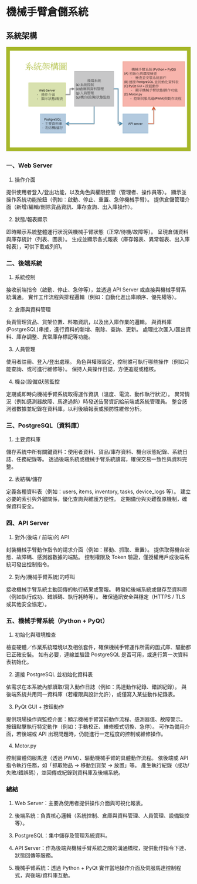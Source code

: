 # 機械手臂倉儲系統

## 系統架構

![系統架構圖](image.png)

### 一、Web Server

1. 操作介面

提供使用者登入/登出功能，以及角色與權限控管（管理者、操作員等）。
顯示並操作系統功能按鈕（例如：啟動、停止、重置、急停機械手臂）。
提供倉儲管理介面（新增/編輯/刪除貨品資訊、庫存查詢、出入庫操作）。

2. 狀態/報表顯示

即時顯示系統整體運行狀況與機械手臂狀態（正常/待機/故障等）。
呈現倉儲資料與庫存統計（列表、圖表）。
生成並顯示各式報表（庫存報表、異常報表、出入庫報表），可供下載或列印。

### 二、後端系統

1. 系統控制

接收前端指令（啟動、停止、急停等），並透過 API Server 或直接與機械手臂系統溝通。
實作工作流程與排程邏輯（例如：自動化進出庫順序、優先權等）。

2. 倉庫與資料管理

負責管理貨品、貨架位置、料箱資訊，以及出入庫作業的邏輯。
與資料庫(PostgreSQL)串接，進行資料的新增、刪除、查詢、更新。
處理批次匯入/匯出資料、庫存調整、異常庫存標記等功能。

3. 人員管理

使用者註冊、登入/登出處理。
角色與權限設定，控制誰可執行哪些操作（例如只能查詢、或可進行維修等）。
保持人員操作日誌，方便追蹤或稽核。

4. 機台(設備)狀態監控

定期或即時向機械手臂系統取得運作資訊（溫度、電流、動作執行狀況）。
異常情況（例如感測器故障、馬達過熱）時發送告警資訊給前端或系統管理員。
整合感測器數據並紀錄在資料庫，以利後續報表或預防性維修分析。

### 三、PostgreSQL（資料庫）

1. 主要資料庫

儲存系統中所有關鍵資料：使用者資料、貨品/庫存資料、機台狀態紀錄、系統日誌、任務紀錄等。
透過後端系統或機械手臂系統讀寫，確保交易一致性與資料完整。

2. 表結構/儲存

定義各種資料表（例如：users, items, inventory, tasks, device_logs 等）。
建立必要的索引與外鍵關係，優化查詢與維護方便性。
定期備份與災難復原機制，確保資料安全。

### 四、API Server

1. 對外(後端 / 前端)的 API

封裝機械手臂動作指令的請求介面（例如：移動、抓取、重置）。
提供取得機台狀態、故障碼、感測器數據的端點。
控制權限及 Token 驗證，僅授權用戶或後端系統可發出控制指令。

2. 對內(機械手臂系統)的呼叫

接收機械手臂系統主動回傳的執行結果或警報。
轉發給後端系統或儲存至資料庫（例如執行成功、錯誤碼、執行耗時等）。
確保通訊安全與穩定（HTTPS / TLS 或其他安全協定）。

### 五、機械手臂系統（Python + PyQt）

1. 初始化與環境檢查

檢查硬體／作業系統環境以及相依套件，確保機械手臂運作所需的函式庫、驅動都已正確安裝。
如有必要，連線並驗證 PostgreSQL 是否可用，或進行第一次資料表初始化。

2. 連接 PostgreSQL 並初始化資料表

依需求在本系統內部讀取/寫入動作日誌（例如：馬達動作紀錄、錯誤紀錄）。
與後端系統共用同一資料庫（若權限與設計允許），或僅寫入某些動作紀錄表。

3. PyQt GUI + 按鈕動作

提供現場操作與監控介面：顯示機械手臂當前動作流程、感測器值、故障警示。
按鈕點擊執行特定動作（例如：手動校正、維修模式切換、急停）。
可作為備用介面，若後端或 API 出現問題時，仍能進行一定程度的控制或維修操作。

4. Motor.py

控制實體伺服馬達（透過 PWM）、驅動機械手臂的具體動作流程。
依後端或 API 指令執行任務，如「抓取物品 -> 移動到貨架 -> 放置」等。
產生執行紀錄（成功/失敗/錯誤碼），並回傳或紀錄到資料庫及後端系統。

### 總結

1. Web Server：主要為使用者提供操作介面與可視化報表。

2. 後端系統：負責核心邏輯（系統控制、倉庫與資料管理、人員管理、設備監控等）。

3. PostgreSQL：集中儲存及管理系統資料。

4. API Server：作為後端與機械手臂系統之間的溝通橋樑，提供動作指令下達、狀態回傳等服務。

5. 機械手臂系統：透過 Python + PyQt 實作當地操作介面及伺服馬達控制程式，與後端/資料庫互動。